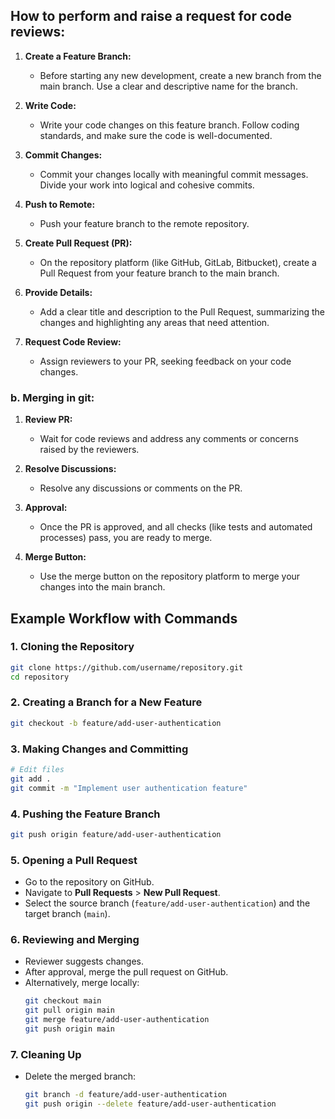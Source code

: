 ## How to perform and raise a request for code reviews:

1. **Create a Feature Branch:**
   - Before starting any new development, create a new branch from the main branch. Use a clear and descriptive name for the branch.

2. **Write Code:**
   - Write your code changes on this feature branch. Follow coding standards, and make sure the code is well-documented.

3. **Commit Changes:**
   - Commit your changes locally with meaningful commit messages. Divide your work into logical and cohesive commits.

4. **Push to Remote:**
   - Push your feature branch to the remote repository.

5. **Create Pull Request (PR):**
   - On the repository platform (like GitHub, GitLab, Bitbucket), create a Pull Request from your feature branch to the main branch.

6. **Provide Details:**
   - Add a clear title and description to the Pull Request, summarizing the changes and highlighting any areas that need attention.

7. **Request Code Review:**
   - Assign reviewers to your PR, seeking feedback on your code changes.

### b. Merging in git:

1. **Review PR:**
   - Wait for code reviews and address any comments or concerns raised by the reviewers.

2. **Resolve Discussions:**
   - Resolve any discussions or comments on the PR.

3. **Approval:**
   - Once the PR is approved, and all checks (like tests and automated processes) pass, you are ready to merge.

4. **Merge Button:**
   - Use the merge button on the repository platform to merge your changes into the main branch.
  




## **Example Workflow with Commands**

### **1. Cloning the Repository**
```bash
git clone https://github.com/username/repository.git
cd repository
```

### **2. Creating a Branch for a New Feature**
```bash
git checkout -b feature/add-user-authentication
```

### **3. Making Changes and Committing**
```bash
# Edit files
git add .
git commit -m "Implement user authentication feature"
```

### **4. Pushing the Feature Branch**
```bash
git push origin feature/add-user-authentication
```

### **5. Opening a Pull Request**
- Go to the repository on GitHub.
- Navigate to **Pull Requests** > **New Pull Request**.
- Select the source branch (`feature/add-user-authentication`) and the target branch (`main`).

### **6. Reviewing and Merging**
- Reviewer suggests changes.
- After approval, merge the pull request on GitHub.
- Alternatively, merge locally:
  ```bash
  git checkout main
  git pull origin main
  git merge feature/add-user-authentication
  git push origin main
  ```

### **7. Cleaning Up**
- Delete the merged branch:
  ```bash
  git branch -d feature/add-user-authentication
  git push origin --delete feature/add-user-authentication
  ```




